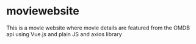 # moviewebsite
This is a movie website where movie details are featured from the OMDB api using Vue.js and plain JS and axios library
